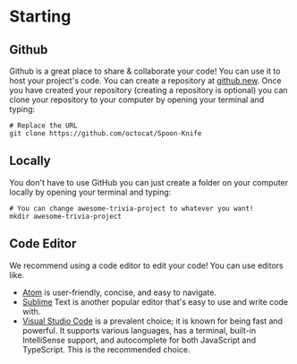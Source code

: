 # Starting

## Github
Github is a great place to share & collaborate your code! You can use it to host your project's code. You can create a repository at [github.new](https://github.new/). Once you have created your repository (creating a repository is optional) you can clone your repository to your computer by opening your terminal and typing:

```shell
# Replace the URL
git clone https://github.com/octocat/Spoon-Knife
```

## Locally
You don't have to use GitHub you can just create a folder on your computer locally by opening your terminal and typing:

```shell
# You can change awesome-trivia-project to whatever you want!
mkdir awesome-trivia-project
```

## Code Editor
We recommend using a code editor to edit your code! You can use editors like.

- [Atom](https://atom.io/) is user-friendly, concise, and easy to navigate.
- [Sublime](https://www.sublimetext.com/) Text is another popular editor that's easy to use and write code with.
- [Visual Studio Code](https://code.visualstudio.com/) is a prevalent choice; it is known for being fast and powerful. It supports various languages, has a terminal, built-in IntelliSense support, and autocomplete for both JavaScript and TypeScript. This is the recommended choice.
